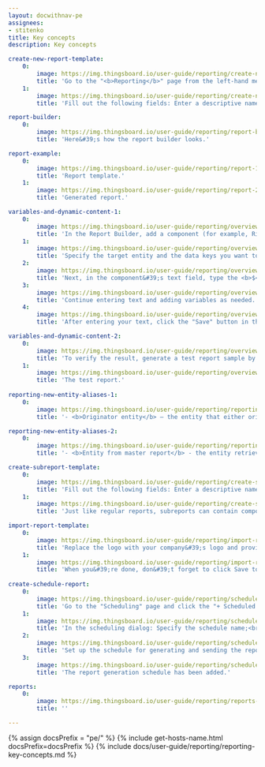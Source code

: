 ```yaml
---
layout: docwithnav-pe
assignees:
- stitenko
title: Key concepts
description: Key concepts

create-new-report-template:
    0:
        image: https://img.thingsboard.io/user-guide/reporting/create-new-report-template-1-pe.png
        title: 'Go to the "<b>Reporting</b>" page from the left-hand menu — you&#39;ll land on the "<b>Templates</b>" tab by default. Click the "<b>+ Add report template</b>" button in the top-right corner and select "<b>Create new report template</b>".'
    1:
        image: https://img.thingsboard.io/user-guide/reporting/create-new-report-template-2-pe.png
        title: 'Fill out the following fields: Enter a descriptive name for your template; Choose the desired output format: <b>PDF</b> or <b>CSV</b>; Select the type: <b>Report</b> or <b>Subreport</b>; Then, click "<b>Add</b>" to proceed. Once added, the Report Builder interface will open automatically.'

report-builder:
    0:
        image: https://img.thingsboard.io/user-guide/reporting/report-builder-1-pe.png
        title: 'Here&#39;s how the report builder looks.'

report-example:
    0:
        image: https://img.thingsboard.io/user-guide/reporting/report-1-pe.png
        title: 'Report template.'
    1:
        image: https://img.thingsboard.io/user-guide/reporting/report-2-pe.png
        title: 'Generated report.'

variables-and-dynamic-content-1:
    0:
        image: https://img.thingsboard.io/user-guide/reporting/overview/variables-and-dynamic-content-1-pe.png
        title: 'In the Report Builder, add a component (for example, Rich text). In the editor, go to the "Data" tab and click "Add datasource".'
    1:
        image: https://img.thingsboard.io/user-guide/reporting/overview/variables-and-dynamic-content-2-pe.png
        title: 'Specify the target entity and the data keys you want to use in the report.'
    2:
        image: https://img.thingsboard.io/user-guide/reporting/overview/variables-and-dynamic-content-3-pe.png
        title: 'Next, in the component&#39;s text field, type the <b>$</b> symbol where you want to insert a variable&#39;s value. This will open a list of all available variables in the current context. <b>Select a variable</b> (for example, ${reportCreatedTime}), and its value will be inserted into the report during generation.'
    3:
        image: https://img.thingsboard.io/user-guide/reporting/overview/variables-and-dynamic-content-4-pe.png
        title: 'Continue entering text and adding variables as needed.'
    4:
        image: https://img.thingsboard.io/user-guide/reporting/overview/variables-and-dynamic-content-5-pe.png
        title: 'After entering your text, click the "Save" button in the top-right corner to apply the changes.'

variables-and-dynamic-content-2:
    0:
        image: https://img.thingsboard.io/user-guide/reporting/overview/variables-and-dynamic-content-6-pe.png
        title: 'To verify the result, generate a test report sample by clicking the corresponding button in the top-right corner.'
    1:
        image: https://img.thingsboard.io/user-guide/reporting/overview/variables-and-dynamic-content-7-pe.png
        title: 'The test report.'
    
reporting-new-entity-aliases-1:
    0:
        image: https://img.thingsboard.io/user-guide/reporting/reporting-new-entity-aliases-1-pe.png
        title: '- <b>Originator entity</b> — the entity that either originated the message sent to the "Generate Report" rule node or triggered the creation of a notification.<br>- <b>Owner of originator entity</b> — the owner of the entity that originated the message sent to the "Generate Report" rule node, or the owner of the entity that triggered the creation of a notification.'

reporting-new-entity-aliases-2:
    0:
        image: https://img.thingsboard.io/user-guide/reporting/reporting-new-entity-aliases-2-pe.png
        title: '- <b>Entity from master report</b> - the entity retrieved from the data source configured for the subreport component. If multiple entities are present, a separate subreport component will be generated for each entity.<br> - <b>Owner of entity from master report</b> - the owner of entity retrieved from the data source configured for the <b>subreport</b> component. If multiple entities are present, a separate <b>subreport</b> component will be generated for each entity.'

create-subreport-template:
    0:
        image: https://img.thingsboard.io/user-guide/reporting/create-subreport-template-1-pe.png
        title: 'Fill out the following fields: Enter a descriptive name for your template; Choose the desired output format: <b>PDF</b> or <b>CSV</b>; Select the type - <b>Subreport</b>; Then, click "<b>Add</b>" to proceed. Once added, the subreport builder interface will open automatically.'
    1:
        image: https://img.thingsboard.io/user-guide/reporting/create-subreport-template-2-pe.png
        title: 'Just like regular reports, subreports can contain components such as tables, text blocks, images, dashboards, etc., and they fully support dynamic entity aliases and data filtering. However, subreports <b>are not scheduled or generated independently</b> — they are <b>included as part of a main report</b>.'

import-report-template:
    0:
        image: https://img.thingsboard.io/user-guide/reporting/import-report-template-1-pe.png
        title: 'Replace the logo with your company&#39;s logo and provide an up-to-date address or any other relevant information. Apply all necessary filters and don&#39;t forget to save your changes.'
    1:
        image: https://img.thingsboard.io/user-guide/reporting/import-report-template-2-pe.png
        title: 'When you&#39;re done, don&#39;t forget to click Save to apply your changes.<br>Optionally, try generating a test report to make sure everything looks just right.'
  
create-schedule-report:
    0:
        image: https://img.thingsboard.io/user-guide/reporting/schedule-report-1-pe.png
        title: 'Go to the "Scheduling" page and click the "+ Scheduled report" button in the top-right corner.'
    1:
        image: https://img.thingsboard.io/user-guide/reporting/schedule-report-2-pe.png
        title: 'In the scheduling dialog: Specify the schedule name;<br> General configuration: Select a predefined template to use; Select the user whose credentials will be used for report generation; Choose the time zone for schedule execution; Specify the report recipients.'
    2:
        image: https://img.thingsboard.io/user-guide/reporting/schedule-report-3-pe.png
        title: 'Set up the schedule for generating and sending the report.'
    3:
        image: https://img.thingsboard.io/user-guide/reporting/schedule-report-4-pe.png
        title: 'The report generation schedule has been added.'

reports:
    0:
        image: https://img.thingsboard.io/user-guide/reporting/reports-1-pe.png
        title: ''

---
```


{% assign docsPrefix = "pe/" %}
{% include get-hosts-name.html docsPrefix=docsPrefix %}
{% include docs/user-guide/reporting/reporting-key-concepts.md %}
